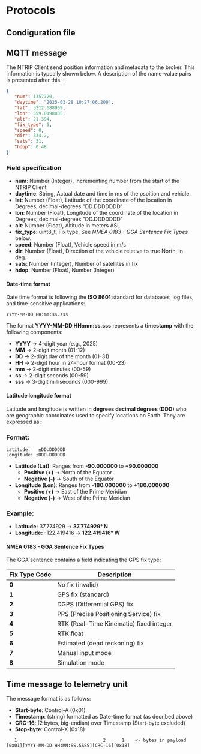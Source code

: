 # Protocols

## Condiguration file

## MQTT message

The NTRIP Client send position information and metadata to the broker. This information is typcally shown below. A description of the name-value pairs is presented after this. : 

```json
{
   "num": 1357720,
   "daytime": "2025-03-28 10:27:06.200",
   "lat": 5212.688959,
   "lon": 559.0198035,
   "alt": 21.394,
   "fix_type": 5,
   "speed": 0,
   "dir": 334.2,
   "sats": 31,
   "hdop": 0.48
}
```
### Field specification

 - **num**: Number (Integer), Incrementing number from the start of the NTRIP Client
 - **daytime**: String, Actual date and time in ms of the psoition and vehicle.
 - **lat**: Number (Float), Latitude of the coordinate of the location in Degrees, decimal-degrees "DD.DDDDDDD"
 - **lon**: Number (Float), Longitude of the coordinate of the location in Degrees, decimal-degrees "DD.DDDDDDD"
 - **alt**: Number (Float), Altitude in meters ASL
 - **fix_type**: uint8_t, Fix type, See *NMEA 0183 - GGA Sentence Fix Types* below.
 - **speed**: Number (Float), Vehicle speed in m/s
 - **dir**: Number (Float), Direction of the vehicle reletive to true North, in deg. 
 - **sats**: Number (Integer), Number of satellites in fix
 - **hdop**: Number (Float), Number (Integer)
 

#### Date-time format
Date time format is following the **ISO 8601** standard for databases, log files, and time-sensitive applications:
```
YYYY-MM-DD HH:mm:ss.sss
```
The format **YYYY-MM-DD HH:mm:ss.sss** represents a **timestamp** with the following components:  

- **YYYY** → 4-digit year (e.g., 2025)  
- **MM** → 2-digit month (01-12)  
- **DD** → 2-digit day of the month (01-31)  
- **HH** → 2-digit hour in 24-hour format (00-23)  
- **mm** → 2-digit minutes (00-59)  
- **ss** → 2-digit seconds (00-59)  
- **sss** → 3-digit milliseconds (000-999)  

#### Latitude longitude format

Latitude and longitude is written in **degrees decimal degrees (DDD)** who are geographic coordinates used to specify locations on Earth. They are expressed as:  

### **Format:**  
```
Latitude:   ±DD.DDDDDD
Longitude: ±DDD.DDDDDD
```

- **Latitude (Lat)**: Ranges from **-90.000000** to **+90.000000**  
  - **Positive (+)** → North of the Equator  
  - **Negative (-)** → South of the Equator  
- **Longitude (Lon)**: Ranges from **-180.000000** to **+180.000000**  
  - **Positive (+)** → East of the Prime Meridian  
  - **Negative (-)** → West of the Prime Meridian  

### **Example:**  
- **Latitude:** 37.774929 → **37.774929° N**  
- **Longitude:** -122.419416 → **122.419416° W**  

#### NMEA 0183 - GGA Sentence Fix Types
The GGA sentence contains a field indicating the GPS fix type:

| **Fix Type Code** | **Description** |
|------------------|---------------|
| **0** | No fix (invalid) |
| **1** | GPS fix (standard) |
| **2** | DGPS (Differential GPS) fix |
| **3** | PPS (Precise Positioning Service) fix |
| **4** | RTK (Real-Time Kinematic) fixed integer |
| **5** | RTK float |
| **6** | Estimated (dead reckoning) fix |
| **7** | Manual input mode |
| **8** | Simulation mode |

## Time message to telemetry unit
The message format is as follows:

 - **Start-byte**: Control-A (0x01)
 - **Timestamp**: (string) formatted as Date-time format (as decribed above)
 - **CRC-16**: (2 bytes, big-endian) over Timestamp (Start-byte excluded)
 - **Stop-byte**: Control-X (0x18)

```
   1                n               2      1    <- bytes in payload
[0x01][YYYY-MM-DD HH:MM:SS.SSSS][CRC-16][0x18]
```

